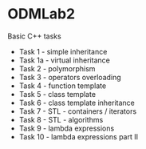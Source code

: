 # ODMLab2
Basic C++ tasks

* Task 1 - simple inheritance
* Task 1a - virtual inheritance
* Task 2 - polymorphism
* Task 3 - operators overloading
* Task 4 - function template
* Task 5 - class template
* Task 6 - class template inheritance
* Task 7 - STL - containers / iterators
* Task 8 - STL - algorithms
* Task 9 - lambda expressions
* Task 10 - lambda expressions part II
